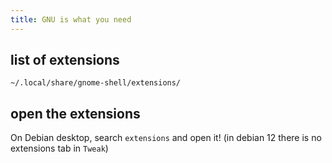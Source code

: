 ```yaml
---
title: GNU is what you need
---
```



## list of extensions

`~/.local/share/gnome-shell/extensions/`

## open the extensions

On Debian desktop, search `extensions` and open it! (in debian 12 there is no extensions tab in `Tweak`)
